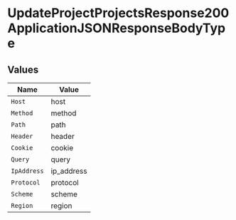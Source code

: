# UpdateProjectProjectsResponse200ApplicationJSONResponseBodyType


## Values

| Name        | Value       |
| ----------- | ----------- |
| `Host`      | host        |
| `Method`    | method      |
| `Path`      | path        |
| `Header`    | header      |
| `Cookie`    | cookie      |
| `Query`     | query       |
| `IpAddress` | ip_address  |
| `Protocol`  | protocol    |
| `Scheme`    | scheme      |
| `Region`    | region      |